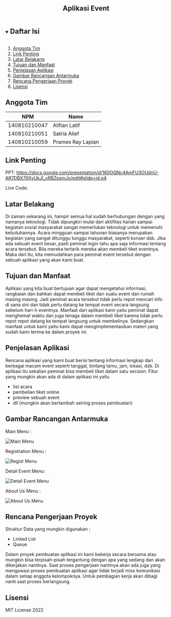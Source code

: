 <p align="center">
  <h2 align="center">
    Aplikasi Event
  </h2>
</p>

<!-- Daftar Isi -->
<details open="open">
  <summary><h2 style="display: inline-block">Daftar Isi</h2></summary>
  <ol>
    <li><a href="#anggota-tim">Anggota Tim</a></li>
    <li><a href="#link-penting">Link Penting</a></li>
    <li><a href="#latar-belakang">Latar Belakang</a></li>
    <li><a href="#tujuan-dan-manfaat">Tujuan dan Manfaat</a></li>
    <li><a href="#penjelasan-aplikasi">Penjelasan Aplikasi</a></li>
    <li><a href="#gambar-rancangan-antarmuka">Gambar Rancangan Antarmuka</a></li>
    <li><a href="#rencana-pengerjaan-proyek">Rencana Pengerjaan Proyek</a></li>
    <li><a href="#lisensi">Lisensi</a></li>
  </ol>
</details>

<!-- Anggota Tim -->
## Anggota Tim
| NPM           | Name             |
| ------------- |------------------|
| 140810210047  | Alifian Latif    |
| 140810210051  | Satria Alief     |
| 140810210059  | Prames Ray Lapian|

<!-- Link Penting -->
## Link Penting
  PPT:
  https://docs.google.com/presentation/d/160OQNc4AmFU3OUdnU-AR7DBX70XvUkJI_xRBZpsinJo/edit#slide=id.p4
  
  Live Code:
  

<!-- Latar Belakang -->
## Latar Belakang

  Di zaman sekarang ini, hampir semua hal sudah berhubungan dengan yang namanya teknologi. 
Tidak dipungkiri mulai dari aktifitas harian sampai kegiatan sosial masyarakat sangat memerlukan teknologi untuk memenuhi kebutuhannya. 
Acara mingguan sampai tahunan biasanya merupakan kegiatan yang sangat ditunggu tunggu masyarakat, seperti konser dsb. 
Jika ada sebuah event besar, pasti peminat ingin tahu apa saja informasi tentang acara tersebut. 
Bila mereka tertarik mereka akan membeli tiket eventnya. Maka dari itu, kita memudahkan para peminat event tersebut dengan sebuah aplikasi yang akan kami buat.

<!-- Tujuan dan Manfaat -->
## Tujuan dan Manfaat

  Aplikasi yang kita buat bertujuan agar dapat mengetahui informasi, 
rangkaian dan bahkan dapat membeli tiket dari suatu event dari rumah masing masing. 
Jadi peminat acara tersebut tidak perlu repot mencari info di sana sini 
dan tidak perlu datang ke tempat event secara langsung sebelum hari-h eventnya.
  Manfaat dari aplikasi kami yaitu peminat dapat menghemat waktu dan juga tenaga dalam membeli tiket karena tidak perlu repot repot datang ke tempat langsung untuk membelinya. Sedangkan manfaat untuk kami yaitu kami dapat mengimplementasikan materi yang sudah kami terima ke dalam proyek ini.

<!-- Penjelasan Aplikasi -->
## Penjelasan Aplikasi

  Rencana aplikasi yang kami buat berisi tentang informasi lengkap dari berbagai macam event
seperti tanggal, bintang tamu, jam, lokasi, dsb. 
Di aplikasi itu sekalian peminat bisa membeli tiket dalam satu secsion. 
Fitur yang mungkin akan ada di dalam aplikasi ini yaitu 
  - list acara
  - pembelian tiket online
  - preview sebuah event 
  - dll (mungkin akan bertambah seiring proses pembuatan)

<!-- Gambar Rancangan Antarmuka -->
## Gambar Rancangan Antarmuka
  Main Menu :
  
  ![Main Menu](https://user-images.githubusercontent.com/100254495/168954648-95a31b10-2905-45ed-94f0-b503a32e07c0.jpeg)
  
  
  Registration Menu :
  
  ![Regist Menu](https://user-images.githubusercontent.com/100254495/168954700-5c41301f-8f75-41e4-acfd-0ea893f84b93.jpeg)


  Detail Event Menu:
  
  ![Detail Event Menu](https://user-images.githubusercontent.com/100254495/168954731-7f722087-b6c0-4d9e-8930-79a906b0d25b.jpeg)
  
  
  About Us Menu :
  
  ![About Us Menu](https://user-images.githubusercontent.com/100254495/168954783-9bc04bf1-501e-436d-8eb9-89afaa512332.jpeg)
  

<!-- Rencana Pengerjaan Proyek -->
## Rencana Pengerjaan Proyek

  Struktur Data yang mungkin digunakan :
  - Linked List
  - Queue

  Dalam proyek pembuatan aplikasi ini kami bekerja secara bersama atau mungkin bisa terpisah-pisah
tergantung dengan apa yang sedang dan akan dikerjakan nantinya. 
Saat proses pengerjaan nantinya akan ada juga yang mengawasi proses pembuatan aplikasi 
agar tidak terjadi miss komunikasi dalam setiap anggota kelompoknya. 
Untuk pembagian kerja akan dibagi nanti saat proses berlangsung.

<!-- Lisensi -->
## Lisensi

MIT License 2022
